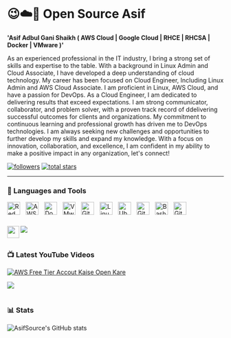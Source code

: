 # 😉☁️🐬 Open Source Asif

**'Asif Adbul Gani Shaikh ( AWS Cloud | Google Cloud | RHCE | RHCSA | Docker | VMware )'**

As an experienced professional in the IT industry, I bring a strong set of skills and expertise to the table. With a background in Linux Admin and Cloud Associate, I have developed a deep understanding of cloud technology. My career has been focused on Cloud Engineer, Including Linux Admin and AWS Cloud Associate. I am proficient in Linux, AWS Cloud, and have a passion for DevOps. As a Cloud Engineer, I am dedicated to delivering results that exceed expectations. I am strong communicator, collaborator, and problem solver, with a proven track record of ddelivering successful outcomes for clients and organizations. My commitment to continuous learning and professional growth has driven me to DevOps technologies. I am always seeking new challenges and opportunities to further develop my skills and expand my knowledge. With a focus on innovation, collaboration, and excellence, I am confident in my ability to make a positive impact in any organization, let's connect!

   <p align="left">
      <a href="https://www.youtube.com/c/opensourceasif?sub_confirmation=1">
      <a href="https://www.youtube.com/c/opensourceasif"> 
      <a href="https://github.com/asifsource?tab=followers">
         <img alt="followers" title="Follow me on Github" src="https://custom-icon-badges.demolab.com/github/followers/asifsource?color=236ad3&labelColor=1155ba&style=for-the-badge&logo=person-add&label=Follow&logoColor=white"/></a>
      <a href="https://github.com/asifsource?tab=repositories&sort=stargazers">
         <img alt="total stars" title="Total stars on GitHub" src="https://custom-icon-badges.demolab.com/github/stars/asifsource?color=55960c&style=for-the-badge&labelColor=488207&logo=star"/></a>
   </p>

---

### 🧰 Languages and Tools

<img align="left" alt="Red Hat" width="30px" style="padding-right:10px;" src="https://upload.wikimedia.org/wikipedia/commons/d/d8/Red_Hat_logo.svg"/>
<img align="left" alt="AWS" width="30px" style="padding-right:10px;" src="https://upload.wikimedia.org/wikipedia/commons/9/93/Amazon_Web_Services_Logo.svg" />
<img align="left" alt="Docker" width="30px" style="padding-right:10px;" src="https://brandslogos.com/wp-content/uploads/images/large/docker-logo-vector.svg" />
<img align="left" alt="VMware" width="30px" style="padding-right:10px;" src="https://upload.wikimedia.org/wikipedia/commons/5/5a/Vmware_workstation_16_icon.svg" />
<img align="left" alt="Git" width="30px" style="padding-right:10px;" src="https://cdn.jsdelivr.net/gh/devicons/devicon/icons/git/git-original.svg" />
<img align="left" alt="Linux" width="30px" style="padding-right:10px;" src="https://cdn.jsdelivr.net/gh/devicons/devicon/icons/linux/linux-original.svg" />
<img align="left" alt="Ubuntu" width="30px" style="padding-right:10px;" src="https://upload.wikimedia.org/wikipedia/commons/9/9e/UbuntuCoF.svg" />
<img align="left" alt="GitHub" width="30px" style="padding-right:10px;" src="https://cdn.jsdelivr.net/gh/devicons/devicon/icons/github/github-original.svg" />
<img align="left" alt="Bash" width="30px" style="padding-right:10px;" src="https://d33wubrfki0l68.cloudfront.net/291a6603627031d4963524c2d59f22610db5b7ad/b143f/img/logo/svg/monochrome_dark.svg" />
<img align="left" alt="GitHub" width="30px" style="padding-right:10px;" src="https://logodownload.org/wp-content/uploads/2021/06/google-cloud-logo-0.png" />
<br />

#

[<img src="https://custom-icon-badges.demolab.com/badge/-Subscribe%20For%20More-red?style=for-the-badge&logo=video&logoColor=white"/>](https://www.youtube.com/@clearcookies)
[<img align="left" width="28px" src="https://upload.wikimedia.org/wikipedia/commons/8/81/LinkedIn_icon.svg?style=for-the-badge&logo=video&logoColor=white"/>](https://www.linkedin.com/in/asifshaikh-rhce)
         
#

#

### 📺 Latest YouTube Videos

<!-- BEGIN YOUTUBE-CARDS -->
[![AWS Free Tier Accout Kaise Open Kare](https://ytcards.demolab.com/?id=e1MFQrEW7kk&title=AWS+Free+Tier+Account+Kaise+Open+Kare](url)lang=en&timestamp=1685459704&background_color=%230d1117&title_color=%23ffffff&stats_color=%23dedede&width=250&border_radius=5&duration=385 "AWS Free Tier Accout Kaise Open Kare")](https://youtu.be/e1MFQrEW7kk)
<!-- END YOUTUBE-CARDS -->

[<img src="https://custom-icon-badges.demolab.com/badge/-Subscribe%20For%20More-red?style=for-the-badge&logo=video&logoColor=white"/>](https://www.youtube.com/@clearcookies?sub_confirmation=1)

#


### 📊 Stats

![AsifSource's GitHub stats](https://github-readme-stats.vercel.app/api?username=asifsource&show_icons=true&theme=gruvbox)

<!-- ![GitHub Streak](https://streak-stats.demolab.com?user=AsifSource&theme=gruvbox&border_radius=4.5) -->

#
[website]: https://www.linkedin.com/in/asifshaikh-rhce
[youtube]: https://youtube.com/@opensourceasif
